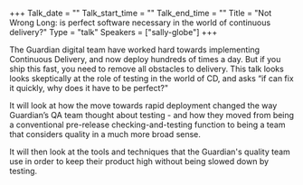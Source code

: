 +++
Talk_date = ""
Talk_start_time = ""
Talk_end_time = ""
Title = "Not Wrong Long: is perfect software necessary in the world of continuous delivery?"
Type = "talk"
Speakers = ["sally-globe"]
+++

The Guardian digital team have worked hard towards implementing Continuous Delivery, and now deploy hundreds of times a day. But if you ship this fast, you need to remove all obstacles to delivery. 
This talk looks looks skeptically at the role of testing in the world of CD, and asks “if can fix it quickly, why does it have to be perfect?" 

It will look at how the move towards rapid deployment changed the way Guardian’s QA team thought about testing - and how they moved from being a conventional pre-release checking-and-testing function to being a team that considers quality in a much more broad sense. 

It will then look at the tools and techniques that the Guardian's quality team use in order to keep their product high without being slowed down by testing.